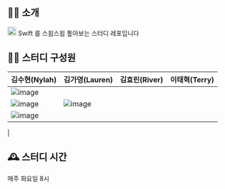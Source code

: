 ## 💁‍♂️ 소개
<img src="https://user-images.githubusercontent.com/57262833/153530073-9f024a24-84e4-4e03-b599-958d0bfbc0f1.png" width=20/> Swift 를 스윕스윕 톺아보는 스터디 레포입니다

## 👩‍💻 스터디 구성원
|  김수현(Nylah) | 김가영(Lauren)  | 김효린(River) |  이태혁(Terry) |   
|---|---|---|---|
| ![image](https://user-images.githubusercontent.com/55867479/153530358-735c82db-4f14-48d5-857f-d037ecd4b989.png)
  | ![image](https://user-images.githubusercontent.com/55867479/153530190-92d91d54-23c9-4c86-8d05-5a4d4a2cd70b.png) | ![image](https://user-images.githubusercontent.com/55867479/153530345-8940b5ed-311a-491a-a85c-ccc9a696b3fb.png)
  | ![image](https://user-images.githubusercontent.com/55867479/153530325-5cfc6c93-5f5c-4153-b557-fdfcbb298dc9.png)
  |



## 🕰 스터디 시간
매주 화요일 8시
